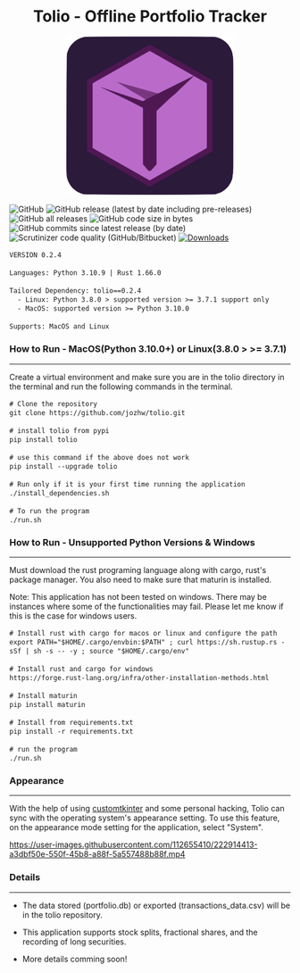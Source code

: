 <h1 align="center"> Tolio - Offline Portfolio Tracker </h1>
<p align="center"><img
  src="/src/assets/icons/tolio_icon.png"
  alt="Alt text"
  title="Tolio"
  style="display: inline-block; margin: 0 auto; max-width: 300px"></p>


![GitHub](https://img.shields.io/github/license/jozhw/tolio) ![GitHub release (latest by date including pre-releases)](https://img.shields.io/github/v/release/jozhw/tolio?include_prereleases) ![GitHub all releases](https://img.shields.io/github/downloads/jozhw/tolio/total?logo=Github) ![GitHub code size in bytes](https://img.shields.io/github/languages/code-size/jozhw/tolio) ![GitHub commits since latest release (by date)](https://img.shields.io/github/commits-since/jozhw/tolio/v0.2.3) ![Scrutinizer code quality (GitHub/Bitbucket)](https://img.shields.io/scrutinizer/quality/g/jozhw/tolio) [![Downloads](https://static.pepy.tech/personalized-badge/tolio?period=total&units=international_system&left_color=black&right_color=orange&left_text=PyPI%20Downloads)](https://pepy.tech/project/tolio)


```
VERSION 0.2.4

Languages: Python 3.10.9 | Rust 1.66.0

Tailored Dependency: tolio==0.2.4
  - Linux: Python 3.8.0 > supported version >= 3.7.1 support only
  - MacOS: supported version >= Python 3.10.0

Supports: MacOS and Linux

```

### How to Run - MacOS(Python 3.10.0+) or Linux(3.8.0 > >= 3.7.1)
---
Create a virtual environment and make sure you are in the tolio directory in the terminal and run the following commands in the terminal.

```
# Clone the repository
git clone https://github.com/jozhw/tolio.git

# install tolio from pypi
pip install tolio

# use this command if the above does not work
pip install --upgrade tolio

# Run only if it is your first time running the application
./install_dependencies.sh

# To run the program
./run.sh

```

### How to Run - Unsupported Python Versions & Windows
---
Must download the rust programing language along with cargo, rust's package manager. You also need to make sure that maturin is installed.

Note: This application has not been tested on windows. There may be instances where some of the functionalities may fail. Please let me know if this is the case for windows users.

```
# Install rust with cargo for macos or linux and configure the path
export PATH="$HOME/.cargo/envbin:$PATH" ; curl https://sh.rustup.rs -sSf | sh -s -- -y ; source "$HOME/.cargo/env"

# Install rust and cargo for windows
https://forge.rust-lang.org/infra/other-installation-methods.html

# Install maturin
pip install maturin

# Install from requirements.txt
pip install -r requirements.txt

# run the program
./run.sh

```

### Appearance
---
With the help of using <a href="https://github.com/TomSchimansky/CustomTkinter">customtkinter</a> and some personal hacking, Tolio can sync with the operating system's appearance setting. To use this feature, on the appearance mode setting for the application, select "System".


https://user-images.githubusercontent.com/112655410/222914413-a3dbf50e-550f-45b8-a88f-5a557488b88f.mp4


### Details
---
* The data stored (portfolio.db) or exported (transactions_data.csv) will be in the tolio repository.

* This application supports stock splits, fractional shares, and the recording of long securities.

* More details comming soon!

